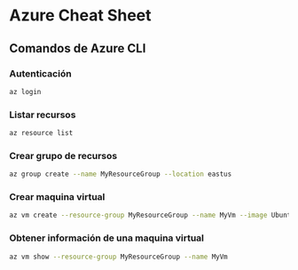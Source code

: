 # Azure Cheat Sheet

## Comandos de Azure CLI

### Autenticación
```bash
az login
```
### Listar recursos
```bash
az resource list
```
### Crear grupo de recursos
```bash
az group create --name MyResourceGroup --location eastus
```
### Crear maquina virtual
```bash
az vm create --resource-group MyResourceGroup --name MyVm --image UbuntuLTS
```
### Obtener información de una maquina virtual
```bash
az vm show --resource-group MyResourceGroup --name MyVm
```
